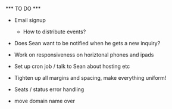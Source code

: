 *** TO DO ***

- Email signup 
  - How to distribute events?
- Does Sean want to be notified when he gets a new inquiry?
- Work on responsiveness on horiztonal phones and ipads
- Set up cron job / talk to Sean about hosting etc
- Tighten up all margins and spacing, make everything uniform! 
- Seats / status error handling

- move domain name over

